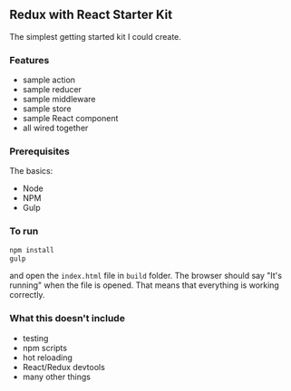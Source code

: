 ## Redux with React Starter Kit

The simplest getting started kit I could create.

### Features

- sample action
- sample reducer
- sample middleware
- sample store
- sample React component
- all wired together

### Prerequisites

The basics:

- Node
- NPM
- Gulp

### To run

```bash
npm install
gulp
```

and open the `index.html` file in `build` folder. The browser should say "It's running" when the file is opened. That means that everything is working correctly.

### What this doesn't include

- testing
- npm scripts
- hot reloading
- React/Redux devtools
- many other things

